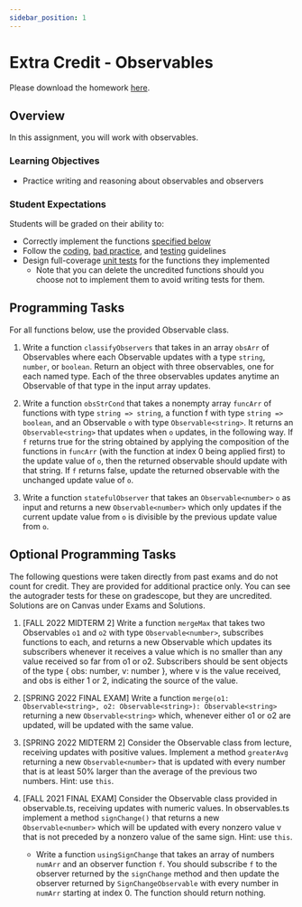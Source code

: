 ```yaml
---
sidebar_position: 1
---
```


# Extra Credit - Observables

Please download the homework [here](https://github.com/umass-compsci-220/public-materials/raw/main/homework/ec-observables.zip).

## Overview

In this assignment, you will work with observables.

### Learning Objectives

- Practice writing and reasoning about observables and observers

### Student Expectations

Students will be graded on their ability to:

- Correctly implement the functions [specified below](#programming-tasks)
- Follow the [coding](/materials/guidelines/syntax-and-code), [bad practice](../guidelines/bad-practices.md), and [testing](../tutorials/assignments/testing.md) guidelines
- Design full-coverage [unit tests](../guidelines/testing.md) for the functions they implemented
   - Note that you can delete the uncredited functions should you choose not to implement them to avoid writing tests for them.

## Programming Tasks

For all functions below, use the provided Observable class.

1. Write a function `classifyObservers` that takes in an array `obsArr` of Observables where each Observable updates with a type `string`, `number`, or `boolean`. Return an object with three observables, one for each named type. Each of the three observables updates anytime an Observable of that type in the input array updates.

2. Write a function `obsStrCond` that takes a nonempty array `funcArr` of functions with type `string => string`, a function f with type `string => boolean`, and an Observable `o` with type `Observable<string>`. It returns an `Observable<string>` that updates when `o` updates, in the following way. If `f` returns true for the string obtained by applying the composition of the functions in `funcArr` (with the function at index 0 being applied first) to the update value of `o`, then the returned observable should update with that string. If `f` returns false, update the returned observable with the unchanged update value of `o`.

3. Write a function `statefulObserver` that takes an `Observable<number>` `o` as input and returns a new `Observable<number>` which only updates if the current update value from `o` is divisible by the previous update value from `o`.

## Optional Programming Tasks

The following questions were taken directly from past exams and do not count for credit. They are provided for additional practice only. You can see the autograder tests for these on gradescope, but they are uncredited. Solutions are on Canvas under Exams and Solutions.

1. [FALL 2022 MIDTERM 2] Write a function `mergeMax` that takes two Observables `o1` and `o2` with type `Observable<number>`, subscribes functions to each, and returns a new Observable which updates its subscribers whenever it receives a value which is no smaller than any value received so far from o1 or o2. Subscribers should be sent objects of the type { obs: number, v: number }, where v is the value received, and obs is either 1 or 2, indicating the source of the value.

2. [SPRING 2022 FINAL EXAM] Write a function `merge(o1: Observable<string>, o2: Observable<string>): Observable<string>` returning a new `Observable<string>` which, whenever either o1 or o2 are updated, will be updated with the same value.

3. [SPRING 2022 MIDTERM 2] Consider the Observable class from lecture, receiving updates with positive values. Implement a method `greaterAvg` returning a new `Observable<number>` that is updated with every number that is at least 50% larger than the average of the previous two numbers. Hint: use `this`.

4. [FALL 2021 FINAL EXAM] Consider the Observable class provided in observable.ts, receiving updates with numeric values. In observables.ts implement a method `signChange()` that returns a new `Observable<number>` which will be updated with every nonzero value v that is not preceded by a nonzero value of the same sign. Hint: use `this`.

   - Write a function `usingSignChange` that takes an array of numbers `numArr` and an observer function `f`. You should subscribe `f` to the observer returned by the `signChange` method and then update the observer returned by `SignChangeObservable` with every number in `numArr` starting at index 0. The function should return nothing.
